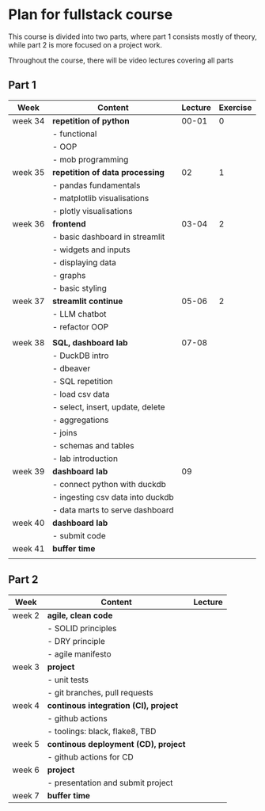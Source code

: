 # Plan for fullstack course

This course is divided into two parts, where part 1 consists mostly of theory, while part 2 is more focused on a project work.

Throughout the course, there will be video lectures covering all parts

## Part 1

| Week    | Content                           | Lecture | Exercise |
| ------- | --------------------------------- | ------- | -------- |
| week 34 | **repetition of python**          | 00-01   | 0        |
|         | - functional                      |         |          |
|         | - OOP                             |         |          |
|         | - mob programming                 |         |          |
| week 35 | **repetition of data processing** | 02      | 1        |
|         | - pandas fundamentals             |         |          |
|         | - matplotlib visualisations       |         |          |
|         | - plotly visualisations           |         |          |
| week 36 | **frontend**                      | 03-04   | 2        |
|         | - basic dashboard in streamlit    |         |          |
|         | - widgets and inputs              |         |          |
|         | - displaying data                 |         |          |
|         | - graphs                          |         |          |
|         | - basic styling                   |         |          |
| week 37 | **streamlit continue**            | 05-06   | 2        |
|         | - LLM chatbot                     |         |          |
|         | - refactor OOP                    |         |          |
|         |                                   |         |          |
| week 38 | **SQL, dashboard lab**            | 07-08   |          |
|         | - DuckDB intro                    |         |          |
|         | - dbeaver                         |         |          |
|         | - SQL repetition                  |         |          |
|         | - load csv data                   |         |          |
|         | - select, insert, update, delete  |         |          |
|         | - aggregations                    |         |          |
|         | - joins                           |         |          |
|         | - schemas and tables              |         |          |
|         | - lab introduction                |         |          |
| week 39 | **dashboard lab**                 | 09      |          |
|         | - connect python with duckdb      |         |          |
|         | - ingesting csv data into duckdb  |         |          |
|         | - data marts to serve dashboard   |         |          |
| week 40 | **dashboard lab**                 |         |          |
|         | - submit code                     |         |          |
| week 41 | **buffer time**                   |         |          |
|         |                                   |         |          |

## Part 2

| Week   | Content                                 | Lecture |
| ------ | --------------------------------------- | ------- |
| week 2 | **agile, clean code**                   |         |
|        | - SOLID principles                      |         |
|        | - DRY principle                         |         |
|        | - agile manifesto                       |         |
| week 3 | **project**                             |         |
|        | - unit tests                            |         |
|        | - git branches, pull requests           |         |
| week 4 | **continous integration (CI), project** |         |
|        | - github actions                        |         |
|        | - toolings: black, flake8, TBD          |         |
| week 5 | **continous deployment (CD), project**  |         |
|        | - github actions for CD                 |         |
| week 6 | **project**                             |         |
|        | - presentation and submit project       |         |
| week 7 | **buffer time**                         |         |
